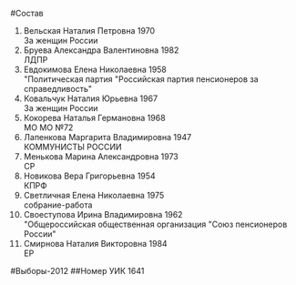 #Состав
1. Вельская Наталия Петровна 1970   
    За женщин России
2. Бруева Александра Валентиновна 1982   
    ЛДПР
3. Евдокимова Елена Николаевна 1958   
    "Политическая партия "Российская партия пенсионеров за справедливость"
4. Ковальчук Наталия Юрьевна 1967   
    За женщин России
5. Кокорева Наталья Германовна 1968   
    МО МО №72
6. Лапенкова Маргарита Владимировна 1947   
    КОММУНИСТЫ РОССИИ
7. Менькова Марина Александровна 1973   
    СР
8. Новикова Вера Григорьевна 1954   
    КПРФ
9. Светличная Елена Николаевна 1975   
    собрание-работа
10. Своеступова Ирина Владимировна 1962   
    "Общероссийская общественная организация "Союз пенсионеров России"
11. Смирнова Наталия Викторовна 1984   
    ЕР

#Выборы-2012
##Номер УИК
1641
